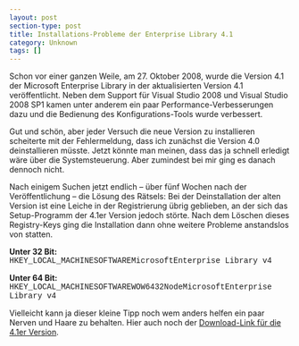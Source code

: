 ```yaml
---
layout: post
section-type: post
title: Installations-Probleme der Enterprise Library 4.1
category: Unknown
tags: []
---
```

<p>Schon vor einer ganzen Weile, am 27. Oktober 2008, wurde die Version 4.1 der Microsoft Enterprise Library in der aktualisierten Version 4.1 veröffentlicht. Neben dem Support für Visual Studio 2008 und Visual Studio 2008 SP1 kamen unter anderem ein paar Performance-Verbesserungen dazu und die Bedienung des Konfigurations-Tools wurde verbessert.</p>  <p>Gut und schön, aber jeder Versuch die neue Version zu installieren scheiterte mit der Fehlermeldung, dass ich zunächst die Version 4.0 deinstallieren müsste. Jetzt könnte man meinen, dass das ja schnell erledigt wäre über die Systemsteuerung. Aber zumindest bei mir ging es danach dennoch nicht.</p>  <p>Nach einigem Suchen jetzt endlich – über fünf Wochen nach der Veröffentlichung – die Lösung des Rätsels: Bei der Deinstallation der alten Version ist eine Leiche in der Registrierung übrig geblieben, an der sich das Setup-Programm der 4.1er Version jedoch störte. Nach dem Löschen dieses Registry-Keys ging die Installation dann ohne weitere Probleme anstandslos von statten.</p>  <p><strong>Unter 32 Bit:      <br /></strong><span style="font-family: courier">HKEY_LOCAL_MACHINESOFTWAREMicrosoftEnterprise Library v4</span></p>  <p><strong>Unter 64 Bit:      <br /></strong><span style="font-family: courier">HKEY_LOCAL_MACHINESOFTWAREWOW6432NodeMicrosoftEnterprise Library v4</span></p>  <p>Vielleicht kann ja dieser kleine Tipp noch wem anders helfen ein paar Nerven und Haare zu behalten. Hier auch noch der <a href="http://www.microsoft.com/downloads/details.aspx?FamilyId=1643758B-2986-47F7-B529-3E41584B6CE5&amp;displaylang=en" target="_blank">Download-Link für die 4.1er Version</a>.</p>
